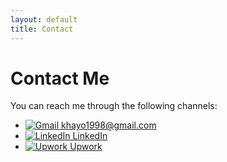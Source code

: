 ```yaml
---
layout: default
title: Contact
---
```


<div class="contact">
  <h1>Contact Me</h1>
  <p>You can reach me through the following channels:</p>
  <ul>
    <li><a href="mailto:khayo1998@gmail.com">
      <img src="{{ '/assets/icons/email.svg' | relative_url }}" alt="Gmail" class="contact-icon"> khayo1998@gmail.com
    </a></li>
    <li><a href="https://www.linkedin.com/in/michael-maina-khayo-bab677283/" target="_blank">
      <img src="{{ '/assets/icons/linkedin.svg' | relative_url }}" alt="LinkedIn" class="contact-icon"> LinkedIn
    </a></li>
    <li><a href="https://www.upwork.com/freelancers/~013b6139d11e3d0fa6?mp_source=share" target="_blank">
      <img src="{{ '/assets/icons/upwork.svg' | relative_url }}" alt="Upwork" class="contact-icon"> Upwork
    </a></li>
  </ul>
</div>
